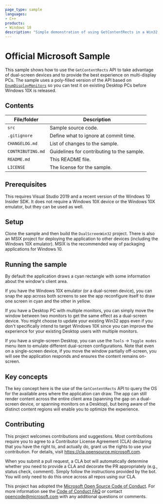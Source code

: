 ```yaml
---
page_type: sample
languages:
- C++
products:
- Windows 10
description: "Simple demonstration of using GetContentRects in a Win32 application."
---
```


# Official Microsoft Sample

<!-- 
Guidelines on README format: https://review.docs.microsoft.com/help/onboard/admin/samples/concepts/readme-template?branch=master

Guidance on onboarding samples to docs.microsoft.com/samples: https://review.docs.microsoft.com/help/onboard/admin/samples/process/onboarding?branch=master

Taxonomies for products and languages: https://review.docs.microsoft.com/new-hope/information-architecture/metadata/taxonomies?branch=master
-->

This sample shows how to use the `GetContentRects` API to take advantage of dual-screen devices and to provide
the best experience on multi-display PCs. The sample uses a poly-filled version of the API based on [`EnumDisplayMonitors`](https://docs.microsoft.com/en-us/windows/win32/api/winuser/nf-winuser-enumdisplaymonitors) so you can test it on existing Desktop PCs before
Windows 10X is released.

## Contents


| File/folder       | Description                                |
|-------------------|--------------------------------------------|
| `src`             | Sample source code.                        |
| `.gitignore`      | Define what to ignore at commit time.      |
| `CHANGELOG.md`    | List of changes to the sample.             |
| `CONTRIBUTING.md` | Guidelines for contributing to the sample. |
| `README.md`       | This README file.                          |
| `LICENSE`         | The license for the sample.                |

## Prerequisites

This requires Visual Studio 2019 and a recent version of the Windows 10 Insider SDK. It does not require a 
Windows 10X device or the Windows 10X emulator, but they can be used as well.

## Setup

Clone the sample and then build the `DualScreenWin32` project. There is also an MSIX project for deploying the application to other devices (including the Windows 10X emulator). MSIX is the recommended way of packaging applications for Windows 10.

## Running the sample

By default the application draws a cyan rectangle with some information about the window's client area. 

If you have the Windows 10X
emulator (or a dual-screen device), you can snap the app across both screens to see the app reconfigure itself 
to draw one screen in cyan and the other in yellow. 

If you have a Desktop PC with multiple monitors, you can simply move the window between two monitors
to get the same effect as a dual-screen device. You might choose to update your existing Win32 apps even
if you don't specifically intend to target Windows 10X since you can improve the experience for your
existing Desktop users with multiple monitors.

If you have a single-screen Desktop, you can use the `Tools` -> `Toggle modes` menu item to emulate
different dual-screen configurations. Note that even on a single-screen device, if you move the window
partially off-screen, you will see the application responds and ensures the content remains on-screen.

## Key concepts

The key concept here is the use of the `GetContentRects` API to query the OS for the available ares where the application can draw. The app can still render content across the entire client area (spanning the gap on a 
dual-screen device, or spanning monitors on a Desktop), but being aware of the distinct content regions will enable you to optimize the experience.

## Contributing

This project welcomes contributions and suggestions.  Most contributions require you to agree to a
Contributor License Agreement (CLA) declaring that you have the right to, and actually do, grant us
the rights to use your contribution. For details, visit https://cla.opensource.microsoft.com.

When you submit a pull request, a CLA bot will automatically determine whether you need to provide
a CLA and decorate the PR appropriately (e.g., status check, comment). Simply follow the instructions
provided by the bot. You will only need to do this once across all repos using our CLA.

This project has adopted the [Microsoft Open Source Code of Conduct](https://opensource.microsoft.com/codeofconduct/).
For more information see the [Code of Conduct FAQ](https://opensource.microsoft.com/codeofconduct/faq/) or
contact [opencode@microsoft.com](mailto:opencode@microsoft.com) with any additional questions or comments.
